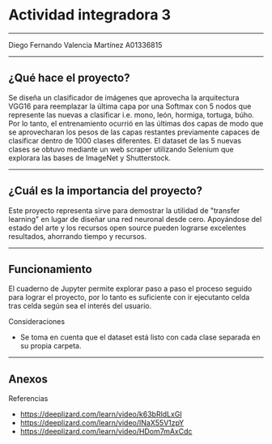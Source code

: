 # Actividad integradora 3
-----------------------------
Diego Fernando Valencia Martínez
A01336815

-----------------------------
## ¿Qué hace el proyecto?

Se diseña un clasificador de imágenes que aprovecha la arquitectura VGG16 para reemplazar la última capa por una Softmax con 5 nodos que represente las nuevas a clasificar i.e. mono, león, hormiga, tortuga, búho. Por lo tanto, el entrenamiento ocurrió en las últimas dos capas de modo que se aprovecharan los pesos de las capas restantes previamente capaces de clasificar dentro de 1000 clases diferentes. El dataset de las 5 nuevas clases se obtuvo mediante un web scraper utilizando Selenium que explorara las bases de ImageNet y Shutterstock.  

-----------------------------        
## ¿Cuál es la importancia del proyecto?

Este proyecto representa sirve para demostrar la utilidad de "transfer learning" en lugar de diseñar una red neuronal desde cero. Apoyándose del estado del arte y los recursos open source pueden lograrse excelentes resultados, ahorrando tiempo y recursos. 

-----------------------------    
## Funcionamiento

El cuaderno de Jupyter permite explorar paso a paso el proceso seguido para lograr el proyecto, por lo tanto es suficiente con ir ejecutanto celda tras celda según sea el interés del usuario.

Consideraciones
- Se toma en cuenta que el dataset está listo con cada clase separada en su propia carpeta. 

-----------------------------    
## Anexos

Referencias
- https://deeplizard.com/learn/video/k63bRldLxGI
- https://deeplizard.com/learn/video/INaX55V1zpY
- https://deeplizard.com/learn/video/HDom7mAxCdc
